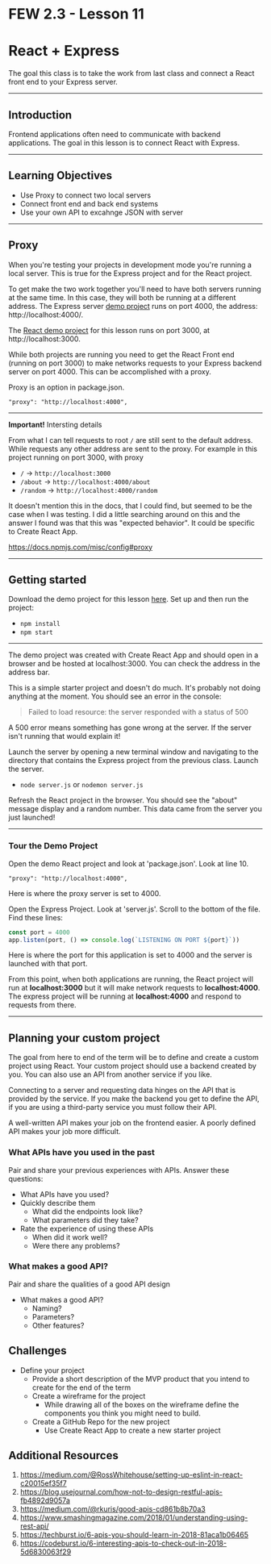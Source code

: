 # FEW 2.3 - Lesson 11

# React + Express

The goal this class is to take the work from last class and connect a React front end to your Express server.


---


## Introduction 

Frontend applications often need to communicate with backend applications. The goal in this lesson is to connect React with Express.


---


## Learning Objectives 

- Use Proxy to connect two local servers
- Connect front end and back end systems
- Use your own API to excahnge JSON with server


---


## Proxy

When you're testing your projects in development mode you're running a local server. This is true for the Express project and for the React project. 

To get make the two work together you'll need to have both servers running at the same time. In this case, they will both be running at a different address. The Express server [demo project](https://github.com/Product-College-Labs/react-express-server) runs on port 4000, the address: http://localhost:4000/. 

The [React demo project](https://github.com/Product-College-Labs/react-express-project) for this lesson runs on port 3000, at http://localhost:3000. 

While both projects are running you need to get the React Front end (running on port 3000) to make networks requests to your Express backend server on port 4000. This can be accomplished with a proxy.

Proxy is an option in package.json. 

`"proxy": "http://localhost:4000",`

---

**Important!** Intersting details

From what I can tell requests to root `/` are still sent to the default address. While requests any other address are sent to the proxy. For example in this project running on port 3000, with proxy 

- `/` -> `http://localhost:3000`
- `/about` -> `http://localhost:4000/about`
- `/random` -> `http://localhost:4000/random`

It doesn't mention this in the docs, that I could find, but seemed to be the case when I was testing. I did a little searching around on this and the answer I found was that this was "expected behavior". It could be specific to Create React App. 

https://docs.npmjs.com/misc/config#proxy


---


## Getting started

Download the demo project for this lesson [here](https://github.com/Product-College-Labs/react-express-project). Set up and then run the project: 

- `npm install`
- `npm start`


---


The demo project was created with Create React App and should open in a browser and be hosted at localhost:3000. You can check the address in the address bar. 

This is a simple starter project and doesn't do much. It's probably not doing anything at the moment. You should see an error in the console: 

> Failed to load resource: the server responded with a status of 500

A 500 error means something has gone wrong at the server. If the server isn't running that would explain it! 

Launch the server by opening a new terminal window and navigating to the directory that contains the Express project from the previous class. Launch the server. 

- `node server.js` or `nodemon server.js`

Refresh the React project in the browser. You should see the "about" message display and a random number. This data came from the server you just launched! 


---


### Tour the Demo Project 

Open the demo React project and look at 'package.json'. Look at line 10. 

`"proxy": "http://localhost:4000",`

Here is where the proxy server is set to 4000. 

Open the Express Project. Look at 'server.js'. Scroll to the bottom of the file. Find these lines: 

```js
const port = 4000
app.listen(port, () => console.log(`LISTENING ON PORT ${port}`))
```

Here is where the port for this application is set to 4000 and the server is launched with that port. 

From this point, when both applications are running, the React project will run at **localhost:3000** but it will make network requests to **localhost:4000**. The express project will be running at **localhost:4000** and respond to requests from there. 


---


## Planning your custom project

The goal from here to end of the term will be to define and create a custom project using React. Your custom project should use a backend created by you. You can also use an API from another service if you like. 

Connecting to a server and requesting data hinges on the API that is provided by the service. If you make the backend you get to define the API, if you are using a third-party service you must follow their API. 

A well-written API makes your job on the frontend easier. A poorly defined API makes your job more difficult. 

### What APIs have you used in the past

Pair and share your previous experiences with APIs. Answer these questions: 

- What APIs have you used? 
- Quickly describe them
    - What did the endpoints look like? 
    - What parameters did they take? 
- Rate the experience of using these APIs
    - When did it work well?
    - Were there any problems?

### What makes a good API? 

Pair and share the qualities of a good API design

- What makes a good API? 
    - Naming?
    - Parameters?
    - Other features?

## Challenges 

- Define your project
    - Provide a short description of the MVP product that you intend to create for the end of the term
    - Create a wireframe for the project
        - While drawing all of the boxes on the wireframe define the components you think you might need to build. 
    - Create a GitHub Repo for the new project
        - Use Create React App to create a new starter project

## Additional Resources

1. https://medium.com/@RossWhitehouse/setting-up-eslint-in-react-c20015ef35f7
1. https://blog.usejournal.com/how-not-to-design-restful-apis-fb4892d9057a
1. https://medium.com/@rkuris/good-apis-cd861b8b70a3
1. https://www.smashingmagazine.com/2018/01/understanding-using-rest-api/
1. https://techburst.io/6-apis-you-should-learn-in-2018-81aca1b06465
1. https://codeburst.io/6-interesting-apis-to-check-out-in-2018-5d6830063f29
